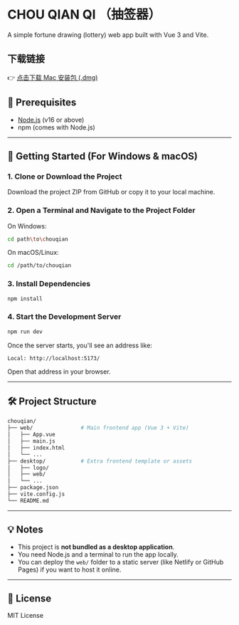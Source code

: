 # CHOU QIAN QI （抽签器）

A simple fortune drawing (lottery) web app built with Vue 3 and Vite.
## 下载链接

👉 [点击下载 Mac 安装包 (.dmg)](https://github.com/mindofxin/ChouQianQi_ForMAC/releases/download/v1.0.0/ChouQianQi.dmg)

## 🧰 Prerequisites

- [Node.js](https://nodejs.org/en) (v16 or above)
- npm (comes with Node.js)

---

## 🚀 Getting Started (For Windows & macOS)

### 1. Clone or Download the Project

Download the project ZIP from GitHub or copy it to your local machine.

### 2. Open a Terminal and Navigate to the Project Folder

On Windows:
```bash
cd path\to\chouqian
````

On macOS/Linux:

```bash
cd /path/to/chouqian
```

### 3. Install Dependencies

```bash
npm install
```

### 4. Start the Development Server

```bash
npm run dev
```

Once the server starts, you'll see an address like:

```
Local: http://localhost:5173/
```

Open that address in your browser.

---

## 🛠 Project Structure

```bash
chouqian/
├── web/               # Main frontend app (Vue 3 + Vite)
│   ├── App.vue
│   ├── main.js
│   ├── index.html
│   └── ...
├── desktop/           # Extra frontend template or assets
│   ├── logo/
│   ├── web/
│   └── ...
├── package.json
├── vite.config.js
└── README.md
```

---

## 💡 Notes

* This project is **not bundled as a desktop application**.
* You need Node.js and a terminal to run the app locally.
* You can deploy the `web/` folder to a static server (like Netlify or GitHub Pages) if you want to host it online.

---

## 📮 License

MIT License



